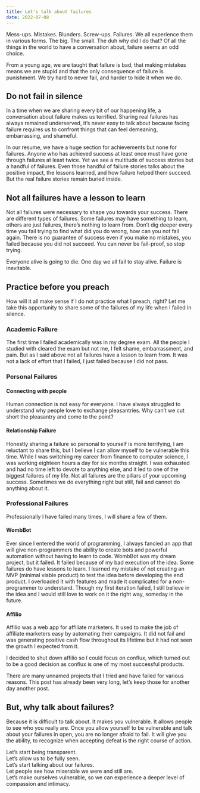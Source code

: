 ```yaml
---
title: Let's talk about failures
date: 2022-07-08
---
```


Mess-ups. Mistakes. Blunders. Screw-ups. Failures. We all experience them in various forms. The big. The small. The duh why did I do that? Of all the things in the world to have a conversation about, failure seems an odd choice.

From a young age, we are taught that failure is bad, that making mistakes means we are stupid and that the only consequence of failure is punishment. We try hard to never fail, and harder to hide it when we do.

## Do not fail in silence

In a time when we are sharing every bit of our happening life, a conversation about failure makes us terrified. Sharing real failures has always remained underserved, it’s never easy to talk about because facing failure requires us to confront things that can feel demeaning, embarrassing, and shameful.

In our resume, we have a huge section for achievements but none for failures. Anyone who has achieved success at least once must have gone through failures at least twice. Yet we see a multitude of success stories but a handful of failures. Even those handful of failure stories talks about the positive impact, the lessons learned, and how failure helped them succeed.
But the real failure stories remain buried inside.

## Not all failures have a lesson to learn

Not all failures were necessary to shape you towards your success. There are different types of failures. Some failures may have something to learn, others are just failures, there’s nothing to learn from. Don’t dig deeper every time you fail trying to find what did you do wrong, how can you not fail again. There is no guarantee of success even if you make no mistakes, you failed because you did not succeed. You can never be fail-proof, so stop trying.

Everyone alive is going to die.
One day we all fail to stay alive.
Failure is inevitable.

## Practice before you preach

How will it all make sense if I do not practice what I preach, right? Let me take this opportunity to share some of the failures of my life when I failed in silence.

### Academic Failure

The first time I failed academically was in my degree exam. All the people I studied with cleared the exam but not me, I felt shame, embarrassment, and pain. But as I said above not all failures have a lesson to learn from. It was not a lack of effort that I failed, I just failed because I did not pass.

### Personal Failures

#### Connecting with people

Human connection is not easy for everyone. I have always struggled to understand why people love to exchange pleasantries. Why can’t we cut short the pleasantry and come to the point?

#### Relationship Failure

Honestly sharing a failure so personal to yourself is more terrifying, I am reluctant to share this, but I believe I can allow myself to be vulnerable this time. While I was switching my career from finance to computer science, I was working eighteen hours a day for six months straight. I was exhausted and had no time left to devote to anything else, and it led to one of the biggest failures of my life. Not all failures are the pillars of your upcoming success. Sometimes we do everything right but still, fail and cannot do anything about it.

### Professional Failures

Professionally I have failed many times, I will share a few of them.

#### WombBot

Ever since I entered the world of programming, I always fancied an app that will give non-programmers the ability to create bots and powerful automation without having to learn to code.
WombBot was my dream project, but it failed.
It failed because of my bad execution of the idea. Some failures do have lessons to learn. I learned my mistake of not creating an MVP (minimal viable product) to test the idea before developing the end product. I overloaded it with features and made it complicated for a non-programmer to understand.
Though my first iteration failed, I still believe in the idea and I would still love to work on it the right way, someday in the future.

#### Affilio

Affilio was a web app for affiliate marketers. It used to make the job of affiliate marketers easy by automating their campaigns. It did not fail and was generating positive cash flow throughout its lifetime but it had not seen the growth I expected from it.

I decided to shut down affilio so I could focus on conflux, which turned out to be a good decision as conflux is one of my most successful products.

There are many unnamed projects that I tried and have failed for various reasons. This post has already been very long, let’s keep those for another day another post.

## But, why talk about failures?

Because it is difficult to talk about. It makes you vulnerable. It allows people to see who you really are. Once you allow yourself to be vulnerable and talk about your failures in open, you are no longer afraid to fail. It will give you the ability, to recognize when accepting defeat is the right course of action.

Let’s start being transparent.  
Let’s allow us to be fully seen.  
Let’s start talking about our failures.  
Let people see how miserable we were and still are.  
Let’s make ourselves vulnerable, so we can experience a deeper level of compassion and intimacy.
